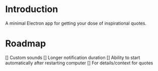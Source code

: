 # Introduction
A minimal Electron app for getting your dose of inspirational quotes.

# Roadmap
[] Custom sounds
[] Longer notification duration 
[] Ability to start automatically after restarting computer 
[] For details/context for quotes
